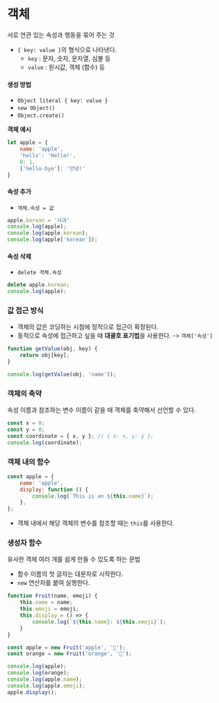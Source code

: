 # 객체

서로 연관 있는 속성과 행동을 묶어 주는 것

- `{ key: value }`의 형식으로 나타낸다.
  - `key` : 문자, 숫자, 문자열, 심볼 등
  - `value` : 원시값, 객체 (함수) 등

#### 생성 방법

- `Object literal { key: value }`
- `new Object()`
- `Object.create()`

**객체 예시**

```js
let apple = {
    name: 'apple',
    'hello': 'Hello!',
    0: 1,
    ['hello-bye']: '안녕!'
}
```

#### 속성 추가

- `객체.속성 = 값`

```js
apple.korean = '사과'
console.log(apple);
console.log(apple.korean);
console.log(apple['korean']);
```

#### 속성 삭제

- `delete 객체.속성`

```js
delete apple.korean;
console.log(apple);
```

### 값 접근 방식

- 객체의 값은 코딩하는 시점에 정적으로 접근이 확정된다.
- 동적으로 속성에 접근하고 싶을 때 **대괄호 표기법**을 사용한다. -> `객체['속성']`

```js
function getValue(obj, key) {
    return obj[key];
}

console.log(getValue(obj, 'name'));
```

### 객체의 축약

속성 이름과 참조하는 변수 이름이 같을 때 객체를 축약해서 선언할 수 있다.

```js
const x = 0;
const y = 0;
const coordinate = { x, y }; // { x: x, y: y };
console.log(coordinate);
```

### 객체 내의 함수

```js
const apple = {
    name: 'apple',
    display: function () {
        console.log(`This is an ${this.name}`);
    },
};
```

- 객체 내에서 해당 객체의 변수를 참조할 때는 `this`를 사용한다.

### 생성자 함수

유사한 객체 여러 개를 쉽게 만들 수 있도록 하는 문법

- 함수 이름의 첫 글자는 대문자로 시작한다.
- `new` 연산자를 붙여 실행한다.

```js
function Fruit(name, emoji) {
    this.name = name;
    this.emoji = emoji;
    this.display = () => {
        console.log(`${this.name}: ${this.emoji}`);
    }
}

const apple = new Fruit('apple', '🍎');
const orange = new Fruit('orange', '🍊');

console.log(apple);
console.log(orange);
console.log(apple.name);
console.log(apple.emoji);
apple.display();
```

